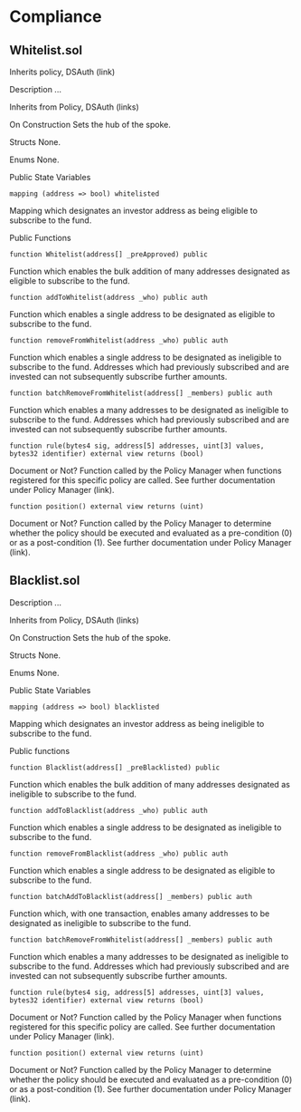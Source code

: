 # Compliance

## Whitelist.sol

Inherits policy, DSAuth (link)

Description
...

Inherits from Policy, DSAuth (links)

On Construction
Sets the hub of the spoke.


Structs
None.

Enums
None.


Public State Variables


`mapping (address => bool) whitelisted`

Mapping which designates an investor address as being eligible to subscribe to the fund.


Public Functions

`function Whitelist(address[] _preApproved) public`

Function which enables the bulk addition of many addresses designated as eligible to subscribe to the fund.


`function addToWhitelist(address _who) public auth`

Function which enables a single address to be designated as eligible to subscribe to the fund.


`function removeFromWhitelist(address _who) public auth`

Function which enables a single address to be designated as ineligible to subscribe to the fund. Addresses which had previously subscribed and are invested can not subsequently subscribe further amounts.


`function batchRemoveFromWhitelist(address[] _members) public auth`

Function which enables a many addresses to be designated as ineligible to subscribe to the fund. Addresses which had previously subscribed and are invested can not subsequently subscribe further amounts.


`function rule(bytes4 sig, address[5] addresses, uint[3] values, bytes32 identifier) external view returns (bool)`

Document or Not?  Function called by the Policy Manager when functions registered for this specific policy are called. See further documentation under Policy Manager (link).


`function position() external view returns (uint)`

Document or Not?  Function called by the Policy Manager to determine whether the policy should be executed and evaluated as a pre-condition (0) or as a post-condition (1). See further documentation under Policy Manager (link).


## Blacklist.sol

Description
...

Inherits from Policy, DSAuth (links)

On Construction
Sets the hub of the spoke.

Structs
None.

Enums
None.


Public State Variables

`mapping (address => bool) blacklisted`

Mapping which designates an investor address as being ineligible to subscribe to the fund.


Public functions

`function Blacklist(address[] _preBlacklisted) public`

Function which enables the bulk addition of many addresses designated as ineligible to subscribe to the fund.


`function addToBlacklist(address _who) public auth`

Function which enables a single address to be designated as ineligible to subscribe to the fund.


`function removeFromBlacklist(address _who) public auth`

Function which enables a single address to be designated as eligible to subscribe to the fund.


`function batchAddToBlacklist(address[] _members) public auth`

Function which, with one transaction, enables amany addresses to be designated as ineligible to subscribe to the fund.


`function batchRemoveFromWhitelist(address[] _members) public auth`

Function which enables a many addresses to be designated as ineligible to subscribe to the fund. Addresses which had previously subscribed and are invested can not subsequently subscribe further amounts.


`function rule(bytes4 sig, address[5] addresses, uint[3] values, bytes32 identifier) external view returns (bool)`

Document or Not?  Function called by the Policy Manager when functions registered for this specific policy are called. See further documentation under Policy Manager (link).


`function position() external view returns (uint)`

Document or Not?  Function called by the Policy Manager to determine whether the policy should be executed and evaluated as a pre-condition (0) or as a post-condition (1). See further documentation under Policy Manager (link).
